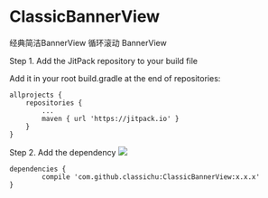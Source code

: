 # ClassicBannerView
经典简洁BannerView 循环滚动 BannerView

Step 1. Add the JitPack repository to your build file

Add it in your root build.gradle at the end of repositories:

	allprojects {
		repositories {
			...
			maven { url 'https://jitpack.io' }
		}
	}
Step 2. Add the dependency  [![](https://jitpack.io/v/classichu/ClassicBannerView.svg)](https://jitpack.io/#classichu/ClassicBannerView)

	dependencies {
	        compile 'com.github.classichu:ClassicBannerView:x.x.x'
	}






